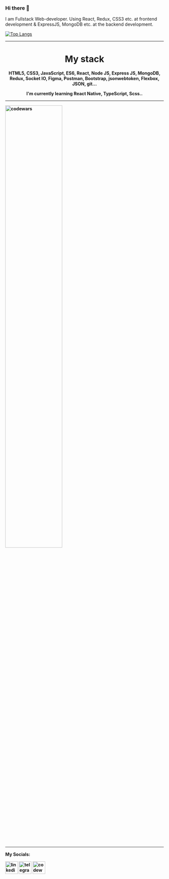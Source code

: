 ### Hi there 👋

I am Fullstack Web-developer. Using React, Redux, CSS3 etc. at frontend development & ExpressJS, MongoDB etc. at the backend development.

[![Top Langs](https://github-readme-stats.vercel.app/api/top-langs/?username=darrowv)](https://github.com/anuraghazra/github-readme-stats)

<hr />

<h1 align="center">My stack</h1> 
<b><p align="center">HTML5, CSS3, JavaScript, ES6, React, Node JS, Express JS, MongoDB, Redux, Socket IO, Figma, Postman, Bootstrap, jsonwebtoken, Flexbox, JSON, git...</ p><b>
<p align="center">I'm currently learning React Native, TypeScript, Scss..</p>

<hr />

<img alt="codewars" width="60%" src="https://www.codewars.com/users/Muhammad-Nasyr/badges/large" />

<hr />

My Socials:

[<img src='https://cdn.jsdelivr.net/npm/simple-icons@3.0.1/icons/linkedin.svg' alt='linkedin' height='40'>](https://www.linkedin.com/in/darrow-v-b7056323a/)  [<img src='https://cdn.jsdelivr.net/npm/simple-icons@3.0.1/icons/telegram.svg' alt='telegram' height='40'>](https://t.me/Muhammad_Nasyr)  [<img src='https://cdn.jsdelivr.net/npm/simple-icons@3.0.1/icons/codewars.svg' alt='codewars' height='40'>](https://www.codewars.com/users/Muhammad-Nasyr)



 


  
